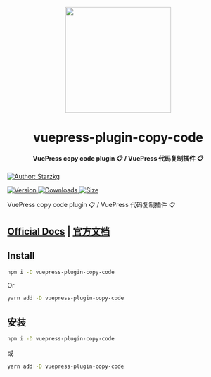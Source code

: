 <!-- markdownlint-disable -->
<p align="center">
  <img width="240" src="https://shentuzhigang.cn/vuepress-theme-star/images/hero.png" style="text-align: center;"/>
</p>
<h1 align="center">vuepress-plugin-copy-code</h1>
<h4 align="center">VuePress copy code plugin 📋 / VuePress 代码复制插件 📋</h4>

[![Author: Starzkg](https://img.shields.io/badge/Author-Starzkg-blue.svg?style=for-the-badge)](https://shentuzhigang.cn)

<!-- markdownlint-restore -->

[![Version](https://img.shields.io/npm/v/@starzkg/vuepress-plugin-copy-code.svg?style=flat-square&logo=npm) ![Downloads](https://img.shields.io/npm/dm/@starzkg/vuepress-plugin-copy-code.svg?style=flat-square&logo=npm) ![Size](https://img.shields.io/bundlephobia/min/@starzkg/vuepress-plugin-copy-code?style=flat-square&logo=npm)](https://www.npmjs.com/package/@starzkg/vuepress-plugin-copy-code)

VuePress copy code plugin 📋 / VuePress 代码复制插件 📋

## [Official Docs](https://vuepress-theme-star.github.io/copy-code/) | [官方文档](https://vuepress-theme-star.github.io/copy-code/zh/)

## Install

```bash
npm i -D vuepress-plugin-copy-code
```

Or

```bash
yarn add -D vuepress-plugin-copy-code
```

## 安装

```bash
npm i -D vuepress-plugin-copy-code
```

或

```bash
yarn add -D vuepress-plugin-copy-code
```
